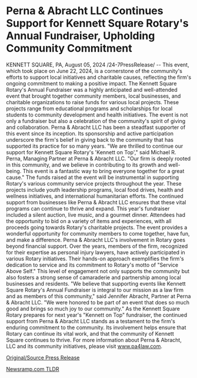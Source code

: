 # Perna & Abracht LLC Continues Support for Kennett Square Rotary's Annual Fundraiser, Upholding Community Commitment

KENNETT SQUARE, PA, August 05, 2024 /24-7PressRelease/ -- This event, which took place on June 22, 2024, is a cornerstone of the community's efforts to support local initiatives and charitable causes, reflecting the firm's ongoing commitment to making a positive impact.  The Kennett Square Rotary's Annual Fundraiser was a highly anticipated and well-attended event that brought together community members, local businesses, and charitable organizations to raise funds for various local projects. These projects range from educational programs and scholarships for local students to community development and health initiatives. The event is not only a fundraiser but also a celebration of the community's spirit of giving and collaboration.  Perna & Abracht LLC has been a steadfast supporter of this event since its inception. Its sponsorship and active participation underscore the firm's belief in giving back to the community that has supported its practice for so many years. "We are thrilled to continue our support for Kennett Square Rotary's 'Kennett on Top'," said Michael R. Perna, Managing Partner at Perna & Abracht LLC. "Our firm is deeply rooted in this community, and we believe in contributing to its growth and well-being. This event is a fantastic way to bring everyone together for a great cause."  The funds raised at the event will be instrumental in supporting Rotary's various community service projects throughout the year. These projects include youth leadership programs, local food drives, health and wellness initiatives, and international humanitarian efforts. The continued support from businesses like Perna & Abracht LLC ensures that these vital programs can continue to thrive and expand.  This year's fundraiser included a silent auction, live music, and a gourmet dinner. Attendees had the opportunity to bid on a variety of items and experiences, with all proceeds going towards Rotary's charitable projects. The event provides a wonderful opportunity for community members to come together, have fun, and make a difference.  Perna & Abracht LLC's involvement in Rotary goes beyond financial support. Over the years, members of the firm, recognized for their expertise as personal injury lawyers, have actively participated in various Rotary initiatives. Their hands-on approach exemplifies the firm's dedication to service and its commitment to Rotary's motto of "Service Above Self." This level of engagement not only supports the community but also fosters a strong sense of camaraderie and partnership among local businesses and residents.  "We believe that supporting events like Kennett Square Rotary's Annual Fundraiser is integral to our mission as a law firm and as members of this community," said Jennifer Abracht, Partner at Perna & Abracht LLC. "We were honored to be part of an event that does so much good and brings so much joy to our community."  As the Kennett Square Rotary prepares for next year's "Kennett on Top" fundraiser, the continued support from Perna & Abracht LLC stands as a testament to the firm's enduring commitment to the community. Its involvement helps ensure that Rotary can continue its vital work, and that the community of Kennett Square continues to thrive.  For more information about Perna & Abracht, LLC and its community initiatives, please visit www.pa4law.com. 

[Original/Source Press Release](https://www.24-7pressrelease.com/press-release/513115/perna-abracht-llc-continues-support-for-kennett-square-rotarys-annual-fundraiser-upholding-community-commitment) 

[Newsramp.com TLDR](https://newsramp.com/None) 